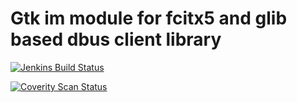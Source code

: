 Gtk im module for fcitx5 and glib based dbus client library
==========================================
[![Jenkins Build Status](https://img.shields.io/jenkins/s/https/jenkins.fcitx-im.org/job/fcitx5-gtk.svg)](https://jenkins.fcitx-im.org/job/fcitx5-gtk/)

[![Coverity Scan Status](https://img.shields.io/coverity/scan/12702.svg)](https://scan.coverity.com/projects/fcitx-fcitx5-gtk)

